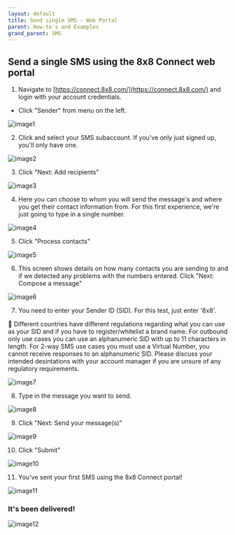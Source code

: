 ```yaml
---
layout: default
title: Send single SMS - Web Portal
parent: How-to's and Examples
grand_parent: SMS
---
```


## Send a single SMS using the 8x8 Connect web portal

1. Navigate to [https://connect.8x8.com/](https://connect.8x8.com/) and login with your account credentials.

*  Click "Sender" from menu on the left.

![image1](https://mlwrogers.github.io/cpaas-wiki/image_assets/connect/1stsms/image1.png)

2.  Click and select your SMS subaccount. If you've only just signed up, you'll only have one.

![image2](https://mlwrogers.github.io/cpaas-wiki/image_assets/connect/1stsms/image6.png)

3.  Click "Next: Add recipients"

![image3](https://mlwrogers.github.io/cpaas-wiki/image_assets/connect/1stsms/image7.png)

4.  Here you can choose to whom you will send the message's and where you get their contact information from. For this first experience, we're just going to type in a single number.

![image4](https://mlwrogers.github.io/cpaas-wiki/image_assets/connect/1stsms/image9.png)

5.  Click "Process contacts"

![image5](https://mlwrogers.github.io/cpaas-wiki/image_assets/connect/1stsms/image8.png)

6.  This screen shows details on how many contacts you are sending to and if we detected any problems with the numbers entered. Click "Next: Compose a message"

![image6](https://mlwrogers.github.io/cpaas-wiki/image_assets/connect/1stsms/image5.png)

7.  You need to enter your Sender ID (SID). For this test, just enter '8x8'.

📘  Different countries have different regulations regarding what you can use as your SID and if you have to register/whitelist a brand name.  For outbound only use cases you can use an alphanumeric SID with up to 11 characters in length.  For 2-way SMS use cases you must use a Virtual Number, you cannot receive responses to an alphanumeric SID.  Please discuss your intended desintations with your account manager if you are unsure of any regulatory requirements.

![image7](https://mlwrogers.github.io/cpaas-wiki/image_assets/connect/1stsms/image4.png)

8.  Type in the message you want to send.

![image8](https://mlwrogers.github.io/cpaas-wiki/image_assets/connect/1stsms/image10.png)

9.  Click "Next: Send your message(s)"

![image9](https://mlwrogers.github.io/cpaas-wiki/image_assets/connect/1stsms/image11.png)

10.  Click "Submit"

![image10](https://mlwrogers.github.io/cpaas-wiki/image_assets/connect/1stsms/image3.png)

11.  You've sent your first SMS using the 8x8 Connect portal!

![image11](https://mlwrogers.github.io/cpaas-wiki/image_assets/connect/1stsms/image2.png)

### It's been delivered!

![image12](https://mlwrogers.github.io/cpaas-wiki/image_assets/connect/1stsms/smsArrived.jpg)
